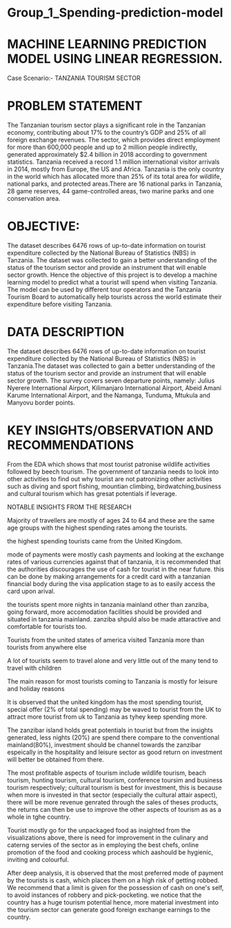 # Group_1_Spending-prediction-model

# MACHINE LEARNING PREDICTION MODEL USING LINEAR REGRESSION.
Case Scenario:- TANZANIA TOURISM SECTOR

# PROBLEM STATEMENT
   The Tanzanian tourism sector plays a significant role in the Tanzanian economy, contributing about 17% to the country’s GDP and 25% of all foreign exchange revenues. The sector, which provides direct employment for more than 600,000 people and up to 2 million people indirectly, generated approximately $2.4 billion in 2018 according to government statistics. Tanzania received a record 1.1 million international visitor arrivals in 2014, mostly from Europe, the US and Africa. Tanzania is the only country in the world which has allocated more than 25% of its total area for wildlife, national parks, and protected areas.There are 16 national parks in Tanzania, 28 game reserves, 44 game-controlled areas, two marine parks and one conservation area.
      
# OBJECTIVE:
   The dataset describes 6476 rows of up-to-date information on tourist expenditure collected by the National Bureau of Statistics (NBS) in Tanzania. The dataset was collected to gain a better understanding of the status of the tourism sector and provide an instrument that will enable sector growth.
      Hence the objective of this project is to develop a machine learning model to predict what a tourist will spend when visiting Tanzania. The model can be used by different tour operators and the Tanzania Tourism Board to automatically help tourists across the world estimate their expenditure before visiting Tanzania.

# DATA DESCRIPTION
   The dataset describes 6476 rows of up-to-date information on tourist expenditure collected by the National Bureau of Statistics (NBS) in Tanzania.The dataset was collected to gain a better understanding of the status of the tourism sector and provide an instrument that will enable sector growth. The survey covers seven departure points, namely: Julius Nyerere International Airport, Kilimanjaro International Airport, Abeid Amani Karume International Airport, and the Namanga, Tunduma, Mtukula and Manyovu border points.

# KEY INSIGHTS/OBSERVATION AND RECOMMENDATIONS 
From the EDA which shows that most tourist patronise wildlife activities followed by beech tourism. The government of tanzania needs to look into other activities to find out why tourist are not patronizing other activities such as diving and sport fishing, mountian climbing, birdwatching,business and cultural tourism which has gresat potentials if leverage.

NOTABLE INSIGHTS FROM THE RESEARCH

Majority of travellers are mostly of ages 24 to 64 and these are the same age groups with the highest spending rates among the tourists.

the highest spending tourists came from the United Kingdom.

mode of payments were mostly cash payments and looking at the exchange rates of various currencies against that of tanzania, it is recommended that the authorities discourages the use of cash for tourist in the near future. this can be done by making arrangements for a credit card with a tanzanian financial body during the visa application stage to as to easily access the card upon arival.

the tourists spent more nights in tanzania mainland other than zanziba, going forward, more accomodation facilities should be provided and situated in tanzania mainland. zanziba shpuld also be made attaractive and comfortable for tourists too.

Tourists from the united states of america visited Tanzania more than tourists from anywhere else

A lot of tourists seem to travel alone and very little out of the many tend to travel with children

The main reason for most tourists coming to Tanzania is mostly for leisure and holiday reasons

It is observed that the united kingdom has the most spending tourist, special offer (2% of total spending) may be waved to tourist from the UK to attract more tourist from uk to Tanzania as tyhey keep spending more.

The zanzibar island holds great potentials in tourist but from the insights generated, less nights (20%) are spend there compare to the conventional mainland(80%), investment should be channel towards the zanzibar espeically in the hospitality and leisure sector as good return on investment will better be obtained from there.

The most profitable aspects of tourism include wildlife tourism, beach tourism, hunting tourism, cultural tourism, conference toursim and business tourism respectively; cultural tourism is best for investment, this is because when more is invested in that sector (especially the cultural attair aspect), there will be more revenue genrated through the sales of theses products, the returns can then be use to improve the other aspects of tourism as as a whole in tghe country.

Tourist mostly go for the unpackaged food as insighted from the visualizations above, there is need for improvement in the culinary and caterng servies of the sector as in employing the best chefs, online promotion of the food and cooking process which aashould be hygienic, inviting and colourful.

After deep analysis, it is observed that the most preferred mode of payment by the tourists is cash, which places them on a high risk of getting robbed. We recommend that a limit is given for the possession of cash on one's self, to avoid instances of robbery and pick-pocketing. we notice that the country has a huge tourism potential hence, more material investment into the tourism sector can generate good foreign exchange earnings to the country.

